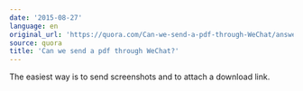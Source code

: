 ```yaml
---
date: '2015-08-27'
language: en
original_url: 'https://quora.com/Can-we-send-a-pdf-through-WeChat/answer/Clément-Renaud'
source: quora
title: 'Can we send a pdf through WeChat?'
---
```


The easiest way is to send screenshots and to attach a download link.
